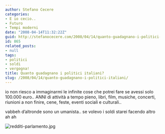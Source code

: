 ```yaml
---
author: Stefano Cecere
categories:
- E io cecio..
- Futuro
- Tempi moderni
date: "2008-04-14T11:32:22Z"
guid: http://stefanocecere.com/2008/04/14/quanto-guadagnano-i-politici-italiani/
id: 865
related_posts:
- null
tags:
- politici
- soldi
- vergogna!
title: Quanto guadagnano i politici italiani?
slug: /2008/04/14/quanto-guadagnano-i-politici-italiani/
---
```


io non riesco a immaginarmi le infinite cose che potrei fare se avessi solo 100.000 euro.. ANNI di attività a tempo pieno, libri, film, musiche, concerti, riunioni a non finire, cene, feste, eventi sociali e culturali..

vabbeh d&#8217;altronde sono un umanista.. se volevo i soldi starei facendo altro ah ah

![redditi-parlamento.jpg](http://stefanocecere.com/wp-content/uploads/sites/3/2008/04/redditi-parlamento.jpg)